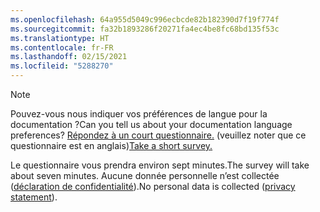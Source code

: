 ```yaml
---
ms.openlocfilehash: 64a955d5049c996ecbcde82b182390d7f19f774f
ms.sourcegitcommit: fa32b1893286f20271fa4ec4be8fc68bd135f53c
ms.translationtype: HT
ms.contentlocale: fr-FR
ms.lasthandoff: 02/15/2021
ms.locfileid: "5288270"
---
```

> [!NOTE]
><span data-ttu-id="749a0-101">Pouvez-vous nous indiquer vos préférences de langue pour la documentation ?</span><span class="sxs-lookup"><span data-stu-id="749a0-101">Can you tell us about your documentation language preferences?</span></span> <span data-ttu-id="749a0-102">[Répondez à un court questionnaire.](https://aka.ms/BAG_Docs_Language_Survey) (veuillez noter que ce questionnaire est en anglais)</span><span class="sxs-lookup"><span data-stu-id="749a0-102">[Take a short survey.](https://aka.ms/BAG_Docs_Language_Survey)</span></span>
>
><span data-ttu-id="749a0-103">Le questionnaire vous prendra environ sept minutes.</span><span class="sxs-lookup"><span data-stu-id="749a0-103">The survey will take about seven minutes.</span></span> <span data-ttu-id="749a0-104">Aucune donnée personnelle n’est collectée ([déclaration de confidentialité](https://go.microsoft.com/fwlink/?LinkId=521839)).</span><span class="sxs-lookup"><span data-stu-id="749a0-104">No personal data is collected ([privacy statement](https://go.microsoft.com/fwlink/?LinkId=521839)).</span></span>
